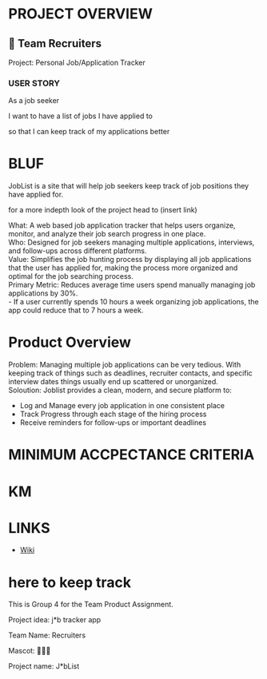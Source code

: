 # PROJECT OVERVIEW

## 🥀 Team Recruiters
Project: Personal Job/Application Tracker

### USER STORY

As a job seeker

I want to have a list of jobs I have applied to

so that I can keep track of my applications better

# BLUF
JobList is a site that will help job seekers keep track of job positions they have applied for.

for a more indepth look of the project head to (insert link)

What: A web based job application tracker that helps users organize, monitor, and analyze their job search progress in one place. <br>
Who: Designed for job seekers managing multiple applications, interviews, and follow-ups across different platforms. <br>
Value: Simplifies the job hunting process by displaying all job applications that the user has applied for, making the process more organized and optimal for the job searching process. <br>
Primary Metric: Reduces average time users spend manually managing job applications by 30%. <br>- If a user currently spends 10 hours a week organizing job applications, the app could reduce that to 7 hours a week.

# Product Overview
Problem: Managing multiple job applications can be very tedious. With keeping track of things such as deadlines, recruiter contacts, and specific interview dates things usually end up scattered or unorganized. <br>
Soloution: Joblist provides a clean, modern, and secure platform to: <br>
- Log and Manage every job application in one consistent place
- Track Progress through each stage of the hiring process
- Receive reminders for follow-ups or important deadlines

# MINIMUM ACCPECTANCE CRITERIA

# KM

# LINKS
* [Wiki](https://github.com/gageb3/JobList/wiki)

# here to keep track
This is Group 4 for the Team Product Assignment.

Project idea: j*b tracker app

Team Name: Recruiters

Mascot: 🥀🥀🥀

Project name: J*bList
